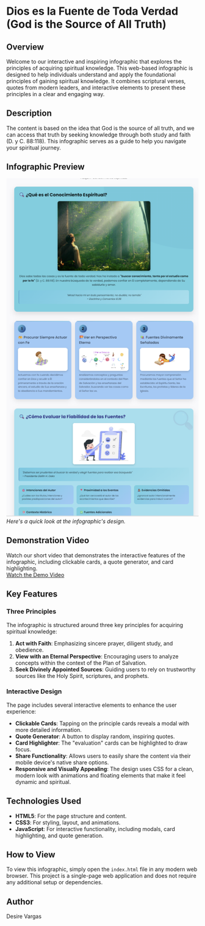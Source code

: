 # Dios es la Fuente de Toda Verdad (God is the Source of All Truth)

## Overview
Welcome to our interactive and inspiring infographic that explores the principles of acquiring spiritual knowledge. This web-based infographic is designed to help individuals understand and apply the foundational principles of gaining spiritual knowledge. It combines scriptural verses, quotes from modern leaders, and interactive elements to present these principles in a clear and engaging way.

## Description
The content is based on the idea that God is the source of all truth, and we can access that truth by seeking knowledge through both study and faith (D. y C. 88:118). This infographic serves as a guide to help you navigate your spiritual journey.

## Infographic Preview
![Infographic Preview](https://github.com/desivar/infografia/blob/main/images/Screenshot%202025-09-02%20054026.png)  
*Here's a quick look at the infographic's design.*

## Demonstration Video
Watch our short video that demonstrates the interactive features of the infographic, including clickable cards, a quote generator, and card highlighting.  
[Watch the Demo Video](link-to-your-video.mp4)

## Key Features
### Three Principles
The infographic is structured around three key principles for acquiring spiritual knowledge:
1. **Act with Faith**: Emphasizing sincere prayer, diligent study, and obedience.
2. **View with an Eternal Perspective**: Encouraging users to analyze concepts within the context of the Plan of Salvation.
3. **Seek Divinely Appointed Sources**: Guiding users to rely on trustworthy sources like the Holy Spirit, scriptures, and prophets.

### Interactive Design
The page includes several interactive elements to enhance the user experience:
- **Clickable Cards**: Tapping on the principle cards reveals a modal with more detailed information.
- **Quote Generator**: A button to display random, inspiring quotes.
- **Card Highlighter**: The "evaluation" cards can be highlighted to draw focus.
- **Share Functionality**: Allows users to easily share the content via their mobile device's native share options.
- **Responsive and Visually Appealing**: The design uses CSS for a clean, modern look with animations and floating elements that make it feel dynamic and spiritual.

## Technologies Used
- **HTML5**: For the page structure and content.
- **CSS3**: For styling, layout, and animations.
- **JavaScript**: For interactive functionality, including modals, card highlighting, and quote generation.

## How to View
To view this infographic, simply open the `index.html` file in any modern web browser. This project is a single-page web application and does not require any additional setup or dependencies.

## Author
Desire Vargas
